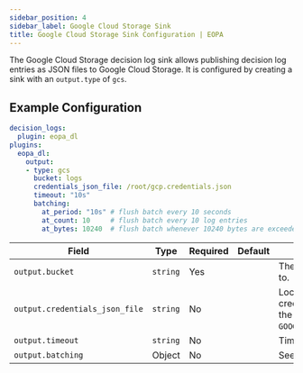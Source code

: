 ```yaml
---
sidebar_position: 4
sidebar_label: Google Cloud Storage Sink
title: Google Cloud Storage Sink Configuration | EOPA
---
```


The Google Cloud Storage decision log sink allows publishing decision log entries as
JSON files to Google Cloud Storage.
It is configured by creating a sink with an `output.type` of `gcs`.


## Example Configuration

```yaml
decision_logs:
  plugin: eopa_dl
plugins:
  eopa_dl:
    output:
    - type: gcs
      bucket: logs
      credentials_json_file: /root/gcp.credentials.json
      timeout: "10s"
      batching:
        at_period: "10s" # flush batch every 10 seconds
        at_count: 10     # flush batch every 10 log entries
        at_bytes: 10240  # flush batch whenever 10240 bytes are exceeded
```

| Field | Type | Required | Default | Description |
| --- | --- | --- | --- | --- |
| `output.bucket` | `string` | Yes |  | The bucket where logs are sent to. |
| `output.credentials_json_file` | `string` | No |  | Location of your Google cloud credentials JSON file. Defaults to the environment variable `GOOGLE_APPLICATION_CREDENTIALS`. |
| `output.timeout` | `string` | No |  | Timeout (e.g. `10s`) |
| `output.batching` | Object | No |  | See [Batching configuration](../decision-logs#batching) |
